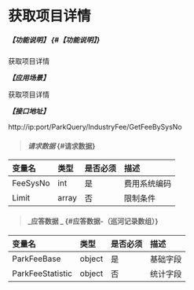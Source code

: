 # 获取项目详情

##### _【功能说明】_ {#【功能说明】}

获取项目详情

_**【应用场景】**_

获取项目详情

_**【接口地址】**_

http://ip:port/ParkQuery/IndustryFee/GetFeeBySysNo



> #### _请求数据_ {#请求数据}

| 变量名 | 类型 | 是否必须 | 描述 |
| :--- | :--- | :--- | :--- |
| FeeSysNo | int | 是 | 费用系统编码 |
| Limit | array | 否 | 限制条件 |

> #### _应答数据 _ {#应答数据-（巡河记录数组）}

| 变量名 | 类型 | 是否必须 | 描述 |
| :--- | :--- | :--- | :--- |
| ParkFeeBase | object | 是 | 基础字段 |
| ParkFeeStatistic | object | 否 | 统计字段 |






